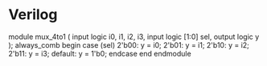 # Verilog
module mux_4to1 (
    input  logic i0, i1, i2, i3,
    input  logic [1:0] sel,
    output logic y
);
    always_comb begin
        case (sel)
            2'b00: y = i0;
            2'b01: y = i1;
            2'b10: y = i2;
            2'b11: y = i3;
            default: y = 1'b0;
        endcase
    end
endmodule
